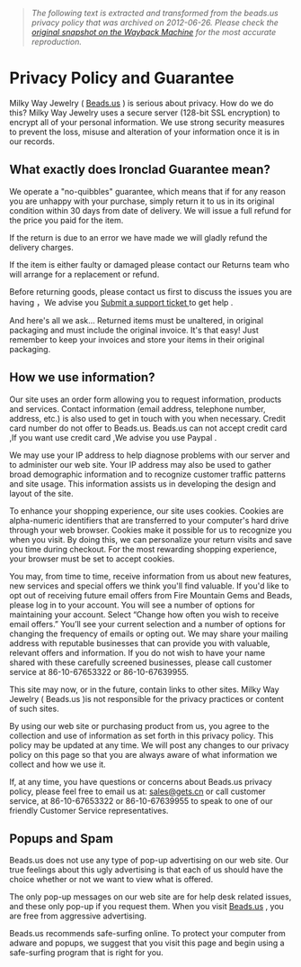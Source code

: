 > *The following text is extracted and transformed from the beads.us privacy policy that was archived on 2012-06-26. Please check the [original snapshot on the Wayback Machine](https://web.archive.org/web/20120626043434id_/http%3A//www.beads.us/Privacy_Policy.php) for the most accurate reproduction.*

# Privacy Policy and Guarantee

Milky Way Jewelry ( [Beads.us](http://www.beads.us/) ) is serious about privacy. How do we do this? Milky Way Jewelry uses a secure server (128-bit SSL encryption) to encrypt all of your personal information. We use strong security measures to prevent the loss, misuse and alteration of your information once it is in our records.

## What exactly does Ironclad Guarantee mean? 

We operate a "no-quibbles" guarantee, which means that if for any reason you are unhappy with your purchase, simply return it to us in its original condition within 30 days from date of delivery. We will issue a full refund for the price you paid for the item.

If the return is due to an error we have made we will gladly refund the delivery charges. 

If the item is either faulty or damaged please contact our Returns team who will arrange for a replacement or refund.

Before returning goods, please contact us first to discuss the issues you are having ，We advise you [Submit a support ticket ](http://www.beads.us/Submit_ticket.php)to get help .

And here's all we ask… Returned items must be unaltered, in original packaging and must include the original invoice. It's that easy! Just remember to keep your invoices and store your items in their original packaging. 

## How we use information?

Our site uses an order form allowing you to request information, products and services. Contact information (email address, telephone number, address, etc.) is also used to get in touch with you when necessary. Credit card number do not offer to Beads.us. Beads.us can not accept credit card ,If you want use credit card ,We advise you use Paypal . 

We may use your IP address to help diagnose problems with our server and to administer our web site. Your IP address may also be used to gather broad demographic information and to recognize customer traffic patterns and site usage. This information assists us in developing the design and layout of the site. 

To enhance your shopping experience, our site uses cookies. Cookies are alpha-numeric identifiers that are transferred to your computer's hard drive through your web browser. Cookies make it possible for us to recognize you when you visit. By doing this, we can personalize your return visits and save you time during checkout. For the most rewarding shopping experience, your browser must be set to accept cookies. 

You may, from time to time, receive information from us about new features, new services and special offers we think you'll find valuable. If you'd like to opt out of receiving future email offers from Fire Mountain Gems and Beads, please log in to your account. You will see a number of options for maintaining your account. Select “Change how often you wish to receive email offers.” You’ll see your current selection and a number of options for changing the frequency of emails or opting out. We may share your mailing address with reputable businesses that can provide you with valuable, relevant offers and information. If you do not wish to have your name shared with these carefully screened businesses, please call customer service at 86-10-67653322 or 86-10-67639955. 

This site may now, or in the future, contain links to other sites. Milky Way Jewelry ( Beads.us )is not responsible for the privacy practices or content of such sites. 

By using our web site or purchasing product from us, you agree to the collection and use of information as set forth in this privacy policy. This policy may be updated at any time. We will post any changes to our privacy policy on this page so that you are always aware of what information we collect and how we use it. 

If, at any time, you have questions or concerns about Beads.us privacy policy, please feel free to email us at: sales@gets.cn or call customer service, at 86-10-67653322 or 86-10-67639955 to speak to one of our friendly Customer Service representatives. 

## Popups and Spam 

Beads.us does not use any type of pop-up advertising on our web site. Our true feelings about this ugly advertising is that each of us should have the choice whether or not we want to view what is offered. 

The only pop-up messages on our web site are for help desk related issues, and these only pop-up if you request them. When you visit [Beads.us](http://www.beads.us/) , you are free from aggressive advertising. 

Beads.us recommends safe-surfing online. To protect your computer from adware and popups, we suggest that you visit this page and begin using a safe-surfing program that is right for you. 
